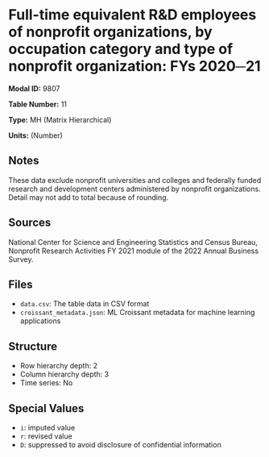 # Full-time equivalent R&D employees of nonprofit organizations, by occupation category and type of nonprofit organization: FYs 2020&#9472;21

**Modal ID:** 9807

**Table Number:** 11

**Type:** MH (Matrix Hierarchical)

**Units:** (Number)

## Notes

These data exclude nonprofit universities and colleges and federally funded research and development centers administered by nonprofit organizations. Detail may not add to total because of rounding.

## Sources

National Center for Science and Engineering Statistics and Census Bureau, Nonprofit Research Activities FY 2021 module of the 2022 Annual Business Survey.

## Files

- `data.csv`: The table data in CSV format
- `croissant_metadata.json`: ML Croissant metadata for machine learning applications

## Structure

- Row hierarchy depth: 2
- Column hierarchy depth: 3
- Time series: No

## Special Values

- `i`: imputed value
- `r`: revised value
- `D`: suppressed to avoid disclosure of confidential information
